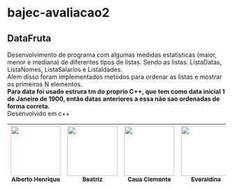 # bajec-avaliacao2

<h2>DataFruta</h2>
Desenvolvimento de programa com algumas medidas estatisticas (maior, menor e mediana) de diferentes tipos de listas. Sendo as listas: ListaDatas, ListaNomes, ListaSalarios e ListaIdades. 
<br>Alem disso foram implementados metodos para ordenar as listas e mostrar os primeiros N elementos.
<br><b>Para data foi usado estrura tm do proprio C++, que tem como data inicial 1 de Janeiro de 1900, então datas anteriores a essa não sao ordenadas de forma correta.</b>
<br>Desenvolvido em c++

| [<img src="https://avatars.githubusercontent.com/u/81397160?v=4" width=115><br><sub>Alberto Henrique</sub>](https://github.com/albertolunia) | [<img src="https://avatars.githubusercontent.com/u/82838311?v=4" width=115><br><sub>Beatriz</sub>](https://github.com/Beatriz-ux) | [<img src="https://avatars.githubusercontent.com/u/91901466?v=4" width=115><br><sub>Caua Clemente</sub>](https://github.com/Caua-Clemente) | [<img src="https://avatars.githubusercontent.com/u/64717923?v=4" width=115><br><sub>Everaldina</sub>](https://github.com/everaldina) |  [<img src="https://avatars.githubusercontent.com/u/32402620?v=4" width=115><br><sub>John Parsec</sub>](https://github.com/John-Parsec) |
| :------------------------------------------------------------------------------------------------------------------------------------------: | :-----------------------------------------------------------------------------------------------------------------------------------: | :-----------------------------------------------------------------------------------------------------------------------------------: | :-----------------------------------------------------------------------------------------------------------------------------------: | :-----------------------------------------------------------------------------------------------------------------------------------: |

